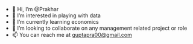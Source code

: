 - 👋 Hi, I’m @Prakhar
- 👀 I’m interested in playing with data
- 🌱 I’m currently learning economics
- 💞️ I’m looking to collaborate on any management related project or role
- 📫 You can reach me at guptapra00@gmail.com 

<!---
guptapra00/guptapra00 is a ✨ special ✨ repository because its `README.md` (this file) appears on your GitHub profile.
You can click the Preview link to take a look at your changes.
--->

